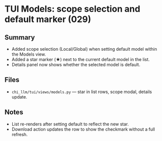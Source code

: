 # TUI Models: scope selection and default marker (029)

## Summary
- Added scope selection (Local/Global) when setting default model within the Models view.
- Added a star marker (★) next to the current default model in the list.
- Details panel now shows whether the selected model is default.

## Files
- `chi_llm/tui/views/models.py` — star in list rows, scope modal, details update.

## Notes
- List re-renders after setting default to reflect the new star.
- Download action updates the row to show the checkmark without a full refresh.

